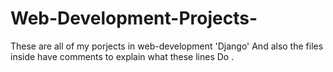 # Web-Development-Projects-
These are all of my porjects in web-development 'Django' And also the files inside have comments to explain what these lines Do .
